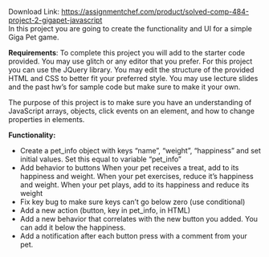Download Link: https://assignmentchef.com/product/solved-comp-484-project-2-gigapet-javascript
<br>
In this project you are going to create the functionality and UI for a simple Giga Pet game.

<strong>Requirements</strong>:​ To complete this project you will add to the starter code provided. You may use glitch or any editor that you prefer. For this project you can use the JQuery library. You may edit the structure of the provided HTML and CSS to better fit your preferred style. You may use lecture slides and the past hw’s for sample code but make sure to make it your own.




The purpose of this project is to make sure you have an understanding of JavaScript arrays, objects, click events on an element, and how to change properties in elements.




<strong>Functionality: </strong>




<ul>

 <li>Create a pet_info object with keys “name”, “weight”, “happiness” and set initial values. Set this equal to variable “pet_info”</li>

 <li>Add behavior to buttons When your pet receives a treat, add to its happiness and weight. When your pet exercises, reduce it’s happiness and weight. When your pet plays, add to its happiness and reduce its weight</li>

 <li>Fix key bug to make sure keys can’t go below zero (use conditional)</li>

 <li>Add a new action (button, key in pet_info, in HTML)</li>

 <li>Add a new behavior that correlates with the new button you added. You can add it below the happiness.</li>

 <li>Add a notification after each button press with a comment from your pet.</li>

</ul>


